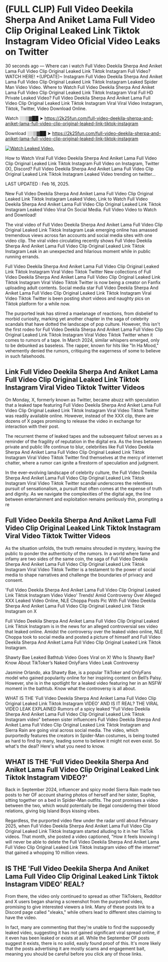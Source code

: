 # (FULL CLIP) Full Video Deekila Sherpa And Aniket Lama Full Video Clip Original Leaked Link Tiktok Instagram Video Oficial Video Leaks on Twitter

30 seconds ago — Where can i watch Full Video Deekila Sherpa And Aniket Lama Full Video Clip Original Leaked Link Tiktok Instagram Full Video? WATCH HERE! +(UPDATE)~ Instagram Full Video Deekila Sherpa And Aniket Lama Full Video Clip Original Leaked Link Tiktok Instagram Leaked Spider Man Video Video. Where to Watch Full Video Deekila Sherpa And Aniket Lama Full Video Clip Original Leaked Link Tiktok Instagram Viral Full HD Private Leaked Video? Full Video Deekila Sherpa And Aniket Lama Full Video Clip Original Leaked Link Tiktok Instagram Viral Viral Video Instagram, Tiktok, Twitter, Video Download Online.

Watch ░░▒▓██ ➤ https://2k25fun.com/full-video-deekila-sherpa-and-aniket-lama-full-video-clip-original-leaked-link-tiktok-instagram

Download ░░▒▓██ ➤ https://2k25fun.com/full-video-deekila-sherpa-and-aniket-lama-full-video-clip-original-leaked-link-tiktok-instagram

[![Watch Leaked Video.](https://miro.medium.com/v2/resize:fit:828/format:webp/1*cilzJN44JGOrTw9NJCrNHA.gif "Watch Leaked Video")](https://2k25fun.com/full-video-deekila-sherpa-and-aniket-lama-full-video-clip-original-leaked-link-tiktok-instagram)

How to Watch Viral Full Video Deekila Sherpa And Aniket Lama Full Video Clip Original Leaked Link Tiktok Instagram Full Video on Instagram, Twitter (X), Discord? Full Video Deekila Sherpa And Aniket Lama Full Video Clip Original Leaked Link Tiktok Instagram Leaked Video trending on twitter...

LAST UPDATED : Feb 16, 2025.

New Full Video Deekila Sherpa And Aniket Lama Full Video Clip Original Leaked Link Tiktok Instagram Leaked Video, Link to Watch Full Video Deekila Sherpa And Aniket Lama Full Video Clip Original Leaked Link Tiktok Instagram Leaked Video Viral On Social Media. Full Video Video to Watch and Download!

The viral video of Full Video Deekila Sherpa And Aniket Lama Full Video Clip Original Leaked Link Tiktok Instagram Leak emerging online has amassed tremendous views across fan accounts and social media sites with one video clip. The viral video circulating recently shows Full Video Deekila Sherpa And Aniket Lama Full Video Clip Original Leaked Link Tiktok Instagram Leak in an unexpected and hilarious moment while in public running errands.

Full Video Deekila Sherpa And Aniket Lama Full Video Clip Original Leaked Link Tiktok Instagram Viral Video Tiktok Twitter New collections of Full Video Deekila Sherpa And Aniket Lama Full Video Clip Original Leaked Link Tiktok Instagram Viral Video Tiktok Twitter is now being a creator on Fanfix uploading adult contents. Social media star Full Video Deekila Sherpa And Aniket Lama Full Video Clip Original Leaked Link Tiktok Instagram Viral Video Tiktok Twitter is been posting short videos and naughty pics on Tiktok platform for a while now.

The purported leak has stirred a maelanage of reactions, from disbelief to morbid curiosity, marking yet another chapter in the saga of celebrity scandals that have dotted the landscape of pop culture. However, this isn't the first rodeo for Full Video Deekila Sherpa And Aniket Lama Full Video Clip Original Leaked Link Tiktok Instagram Viral Video Tiktok Twitter when it comes to rumors of a tape. In March 2024, similar whispers emerged, only to be debunked as baseless. The rapper, known for hits like "In Ha Mood," vehemently denied the rumors, critiquing the eagerness of some to believe in such falsehoods.

## Link Full Video Deekila Sherpa And Aniket Lama Full Video Clip Original Leaked Link Tiktok Instagram Viral Video Tiktok Twitter Videos

On Monday, X, formerly known as Twitter, became abuzz with speculation that a leaked tape featuring Full Video Deekila Sherpa And Aniket Lama Full Video Clip Original Leaked Link Tiktok Instagram Viral Video Tiktok Twitter was readily available online. However, instead of the XXX clip, there are dozens of X pages promising to release the video in exchange for interaction with their post.

The recurrent theme of leaked tapes and the subsequent fallout serves as a reminder of the fragility of reputation in the digital era. As the lines between private and public life continue to blur, celebrities like Full Video Deekila Sherpa And Aniket Lama Full Video Clip Original Leaked Link Tiktok Instagram Viral Video Tiktok Twitter find themselves at the mercy of internet chatter, where a rumor can ignite a firestorm of speculation and judgment.

In the ever-evolving landscape of celebrity culture, the Full Video Deekila Sherpa And Aniket Lama Full Video Clip Original Leaked Link Tiktok Instagram Viral Video Tiktok Twitter scandal underscores the relentless pursuit of sensationalism, a pursuit that often comes at the expense of truth and dignity. As we navigate the complexities of the digital age, the line between entertainment and exploitation remains perilously thin, prompting a re

##  Full Video Deekila Sherpa And Aniket Lama Full Video Clip Original Leaked Link Tiktok Instagram Viral Video Tiktok Twitter Videos

As the situation unfolds, the truth remains shrouded in mystery, leaving the public to ponder the authenticity of the rumors. In a world where fame and infamy are two sides of the same coin, the saga of Full Video Deekila Sherpa And Aniket Lama Full Video Clip Original Leaked Link Tiktok Instagram Viral Video Tiktok Twitter is a testament to the power of social media to shape narratives and challenge the boundaries of privacy and consent.

'Full Video Deekila Sherpa And Aniket Lama Full Video Clip Original Leaked Link Tiktok Instagram Video Video' Trends! Amid Controversy Over Alleged XXX Leaked Video Online, NLE Choppa Posts Pic With Full Video Deekila Sherpa And Aniket Lama Full Video Clip Original Leaked Link Tiktok Instagram on X

Full Video Deekila Sherpa And Aniket Lama Full Video Clip Original Leaked Link Tiktok Instagram is in the news for an alleged controversial sex video that leaked online. Amidst the controversy over the leaked video online, NLE Choppa took to social media and posted a picture of himself and Full Video Deekila Sherpa And Aniket Lama Full Video Clip Original Leaked Link Tiktok Instagram.

Shawty Bae Leaked Bathtub Video Goes Viral on X! Who Is Shawty Bae? Know About TikToker’s Naked OnlyFans Video Leak Controversy

Jasmine Orlando, aka Shawty Bae, is a popular TikToker and OnlyFans model who gained popularity online for her inspiring content on Bell’s Palsy. However, she is in the spotlight for a leaked video featuring her in an NSFW moment in the bathtub. Know what the controversy is all about.

WHAT IS THE 'Full Video Deekila Sherpa And Aniket Lama Full Video Clip Original Leaked Link Tiktok Instagram VIDEO' AND IS IT REAL? THE VIRAL VIDEO LEAK EXPLAINED Rumors of a spicy leaked "Full Video Deekila Sherpa And Aniket Lama Full Video Clip Original Leaked Link Tiktok Instagram video" between sister influencers Full Video Deekila Sherpa And Aniket Lama Full Video Clip Original Leaked Link Tiktok Instagram and Sierra Rain are going viral across social media. The video, which purportedly features the creators in Spider-Man costumes, is being touted as hard to find by many, leading some to believe it might not even exist. So what's the deal? Here's what you need to know.

## WHAT IS THE 'Full Video Deekila Sherpa And Aniket Lama Full Video Clip Original Leaked Link Tiktok Instagram VIDEO?'

Back in September 2024, influencer and spicy model Sierra Rain made two posts to her OF account sharing photos of herself and her sister, Sophie, sitting together on a bed in Spider-Man outfits. The post promises a video between the two, which would potentially be illegal considering their blood relations, giving big Island Boys kissing vibes.

Regardless, the purported video flew under the radar until about February 2025, when Full Video Deekila Sherpa And Aniket Lama Full Video Clip Original Leaked Link Tiktok Instagram started alluding to it in her TikTok videos. That month, she posted a video captioned, "How it feels knowing I will never be able to delete the Full Video Deekila Sherpa And Aniket Lama Full Video Clip Original Leaked Link Tiktok Instagram video off the internet" that gained a whopping 10 million views.

## IS THE 'Full Video Deekila Sherpa And Aniket Lama Full Video Clip Original Leaked Link Tiktok Instagram VIDEO' REAL?

From there, the video only continued to spread as other TikTokers, Redditor and X users began sharing a screenshot from the purported video, promising to give interested viewers a link. Many of these posts link to a Discord page called "xleaks," while others lead to different sites claiming to have the video.

In fact, many are commenting that they're unable to find the supposedly leaked video, suggesting it has not gained significant viral spread online, if it even has been leaked or exists at all. While the September OF posts suggest it exists, there is no solid, easily found proof of this. It's more likely that the posts advertising it are mostly scams and engagement bait, meaning you should be careful before you click any of those links.